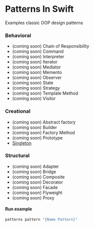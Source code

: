 Patterns In Swift
===================

Examples classic OOP design patterns

### Behavioral
* (coming soon) Chain of Responsibility
* (coming soon) Command
* (coming soon) Interpreter
* (coming soon) Iterator
* (coming soon) Mediator
* (coming soon) Memento
* (coming soon) Observer
* (coming soon) State
* (coming soon) Strategy
* (coming soon) Template Method
* (coming soon) Visitor

### Creational
* (coming soon) Abstract factory
* (coming soon) Builder
* (coming soon) Factory Method
* (coming soon) Prototype
* [Singleton](https://github.com/keygenqt/skill-patterns-swift/blob/master/Sources/Patterns/Creational/Singleton)


### Structural
* (coming soon) Adapter
* (coming soon) Bridge
* (coming soon) Composite
* (coming soon) Decorator
* (coming soon) Facade
* (coming soon) Flyweight
* (coming soon) Proxy


#### Run example

```bash
patterns pattern "{Name Pattern}"
```
